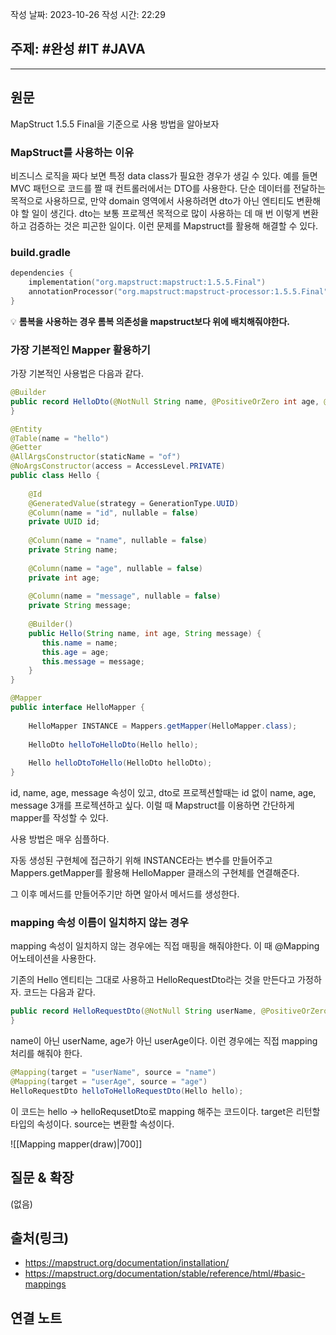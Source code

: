 
작성 날짜: 2023-10-26
작성 시간: 22:29

## 주제: #완성  #IT #JAVA 

----
## 원문

MapStruct 1.5.5 Final을 기준으로 사용 방법을 알아보자


### MapStruct를 사용하는 이유

비즈니스 로직을 짜다 보면 특정 data class가 필요한 경우가 생길 수 있다. 예를 들면 MVC 패턴으로 코드를 짤 때 컨트롤러에서는 DTO를 사용한다. 단순 데이터를 전달하는 목적으로 사용하므로, 만약 domain 영역에서 사용하려면 dto가 아닌 엔티티도 변환해야 할 일이 생긴다. dto는 보통 프로젝션 목적으로 많이 사용하는 데 매 번 이렇게 변환하고 검증하는 것은 피곤한 일이다. 이런 문제를 Mapstruct를 활용해 해결할 수 있다.

### build.gradle
```kotlin
dependencies {
	implementation("org.mapstruct:mapstruct:1.5.5.Final")
	annotationProcessor("org.mapstruct:mapstruct-processor:1.5.5.Final")
}
```


💡 **롬복을 사용하는 경우 롬복 의존성을 mapstruct보다 위에 배치해줘야한다.**
### 가장 기본적인 Mapper 활용하기

가장 기본적인 사용법은 다음과 같다.

```java
@Builder  
public record HelloDto(@NotNull String name, @PositiveOrZero int age, @Size(min = 5, max = 10) String message) {  
}
```

```java
@Entity  
@Table(name = "hello")  
@Getter  
@AllArgsConstructor(staticName = "of")  
@NoArgsConstructor(access = AccessLevel.PRIVATE)  
public class Hello {  
  
    @Id  
    @GeneratedValue(strategy = GenerationType.UUID)  
    @Column(name = "id", nullable = false)  
    private UUID id;  
  
    @Column(name = "name", nullable = false)  
    private String name;  
  
    @Column(name = "age", nullable = false)  
    private int age;  
  
    @Column(name = "message", nullable = false)  
    private String message;  
  
    @Builder()  
    public Hello(String name, int age, String message) {  
       this.name = name;  
       this.age = age;  
       this.message = message;  
    }  
}
```

```java
@Mapper  
public interface HelloMapper {  
  
    HelloMapper INSTANCE = Mappers.getMapper(HelloMapper.class);  
  
    HelloDto helloToHelloDto(Hello hello);  
  
    Hello helloDtoToHello(HelloDto helloDto);  
}
```

id, name, age, message 속성이 있고, dto로 프로젝션할때는 id 없이 name, age, message 3개를 프로젝션하고 싶다. 이럴 때 Mapstruct를 이용하면 간단하게 mapper를 작성할 수 있다.

사용 방법은 매우 심플하다.

자동 생성된 구현체에 접근하기 위해 INSTANCE라는 변수를 만들어주고 Mappers.getMapper를 활용해 HelloMapper 클래스의 구현체를 연결해준다.

그 이후 메서드를 만들어주기만 하면 알아서 메서드를 생성한다.


### mapping 속성 이름이 일치하지 않는 경우

mapping 속성이 일치하지 않는 경우에는 직접 매핑을 해줘야한다. 이 때 @Mapping 어노테이션을 사용한다.

기존의 Hello 엔티티는 그대로 사용하고 HelloRequestDto라는 것을 만든다고 가정하자. 코드는 다음과 같다.

```java
public record HelloRequestDto(@NotNull String userName, @PositiveOrZero int userAge) {  
}
```

name이 아닌 userName, age가 아닌 userAge이다. 이런 경우에는 직접 mapping 처리를 해줘야 한다.

```java
@Mapping(target = "userName", source = "name")  
@Mapping(target = "userAge", source = "age")  
HelloRequestDto helloToHelloRequestDto(Hello hello);
```

이 코드는 hello -> helloRequsetDto로 mapping 해주는 코드이다. target은 리턴할 타입의 속성이다.
source는 변환할 속성이다. 

![[Mapping mapper(draw)|700]]
## 질문 & 확장

(없음)

## 출처(링크)
- https://mapstruct.org/documentation/installation/
- https://mapstruct.org/documentation/stable/reference/html/#basic-mappings

## 연결 노트










